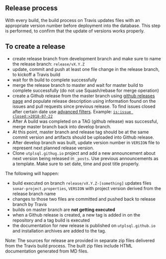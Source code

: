 ## Release process 

With every build, the build process on Travis updates files with an appropriate version number before deployment into the database.
This step is performed, to confirm that the update of versions works properly.

## To create a release

   - create release branch from development branch and make sure to name the release branch: `release/vX.Y.Z`
   - update, commit and push at least one file change in the release branch, to kickoff a Travis build
   - wait for th build to complete successfully
   - merge the release branch to master and wait for master build to complete successfully  (do not use Squash/rebase for merge operation)
   - create a Github release from the master branch using [github releases page](https://github.com/utPLSQL/utPLSQL/releases) and populate release description using information found on the issues and pull requests since previous release.
   To find issues closed after certain date use [advanced filters](https://help.github.com/articles/searching-issues-and-pull-requests/#search-by-open-or-closed-state). 
   Example: [`is:issue closed:>2018-07-22`](https://github.com/utPLSQL/utPLSQL/issues?utf8=%E2%9C%93&q=is%3Aissue+closed%3A%3E2018-07-22+)
   - After A build was completed on a TAG (github release) was successful, merge master branch back into develop branch.
   - At this point, master branch and release tag should be at the same commit version and artifacts should be uploaded into Github release. 
   - After develop branch was built, update version number in `VERSION` file to represent next planned release version.
   - Clone `utplsql.githug.io` project and add a new announcement about next version being released in `_posts`. Use previous announcements as a template. Make sure to set date, time and post title properly.

The following will happen:
   - build executed on branch `release/vX.Y.Z-[something]` updates files `sonar-project.properties`, `VERSION` with project version derived from the release branch name
   - changes to those two files are committed and pushed back to release branch by Travis
   - builds on master branch are **not getting executed**
   - when a Github release is created, a new tag is added in on the repository and a tag build is executed
   - the documentation for new release is published on `utplsql.github.io` and installation archives are added to the tag.

Note:
The sources for release are provided in separate zip files delivered from the Travis build process.
The built zip files include HTML documentation generated from MD files.
